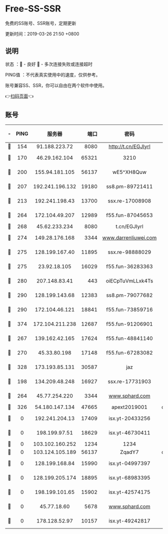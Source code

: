 # Free-SS-SSR

免费的SS账号、SSR账号，定期更新

更新时间：2019-03-26 21:50 +0800

## 说明

状态     ：🙂 - 良好 🙁 - 多次连接失败或连接超时

PING值   ：不代表真实使用中的速度，仅供参考。

账号兼容SS、SSR，你可以自由在两个软件中使用。

👉[扫码页面](https://liesauer.github.io/Free-SS-SSR/)👈

## 账号

|-|PING|服务器|端口|密码|加密方式|区域|
|:----:|:----:|:-----:|-----:|:----:|:----:|:----:|
|🙂|154|91.188.223.72|8080|http://t.cn/EGJIyrl|rc4-md5|RU|
|🙂|170|46.29.162.104|65321|3210|aes-256-ctr|RU|
|🙂|200|155.94.181.105|56137|wE5^XH8Quw|aes-256-cfb|US|
|🙂|207|192.241.196.132|19180|ss8.pm-89721411|aes-256-cfb|US|
|🙂|213|192.241.198.43|13700|ssx.re-17008908|aes-256-cfb|US|
|🙂|264|172.104.49.207|12989|f55.fun-87045653|aes-256-cfb|SG|
|🙂|268|45.62.233.234|8080|t.cn/EGJIyrl|rc4-md5|CA|
|🙂|274|149.28.176.168|3344|www.darrenliuwei.com|aes-256-cfb|AU|
|🙂|275|128.199.167.40|11895|ssx.re-98888029|aes-256-cfb|SG|
|🙂|275|23.92.18.105|16029|f55.fun-36283363|aes-256-cfb|US|
|🙂|280|207.148.83.41|443|oiECpTuVmLLxk4Ts|aes-256-cfb|AU|
|🙂|290|128.199.143.68|12383|ss8.pm-79077682|aes-256-cfb|SG|
|🙂|290|172.104.46.121|18841|f55.fun-73859716|aes-256-cfb|SG|
|🙂|374|172.104.211.238|12687|f55.fun-91206901|aes-256-cfb|US|
|🙂|267|139.162.42.165|17624|f55.fun-48841140|aes-256-cfb|SG|
|🙂|270|45.33.80.198|17148|f55.fun-67283082|aes-256-cfb|US|
|🙂|328|173.193.85.131|30587|jaz|aes-256-cfb|US|
|🙁|198|134.209.48.248|16927|ssx.re-17731903|aes-256-cfb|US|
|🙁|264|45.77.254.220|3344|www.sphard.com|aes-256-cfb|SG|
|🙁|326|54.180.147.134|47665|apext2019001|chacha20|KR|
|🙁|0|192.241.204.13|17409|isx.yt-20433256|aes-256-cfb|US|
|🙁|0|198.199.97.51|18629|isx.yt-46730411|aes-256-cfb|US|
|🙁|0|103.102.160.252|1234|1234|rc4-md5|JP|
|🙁|0|103.124.105.189|56137|ZqadY7|chacha20|US|
|🙁|0|128.199.168.84|15990|isx.yt-04997397|aes-256-cfb|SG|
|🙁|0|128.199.205.174|18895|isx.yt-68983395|aes-256-cfb|SG|
|🙁|0|198.199.101.65|15902|isx.yt-42574175|aes-256-cfb|US|
|🙁|0|45.77.18.60|5678|www.sphard.com|aes-256-cfb|JP|
|🙁|0|178.128.52.97|10157|isx.yt-49242817|aes-256-cfb|SG|
